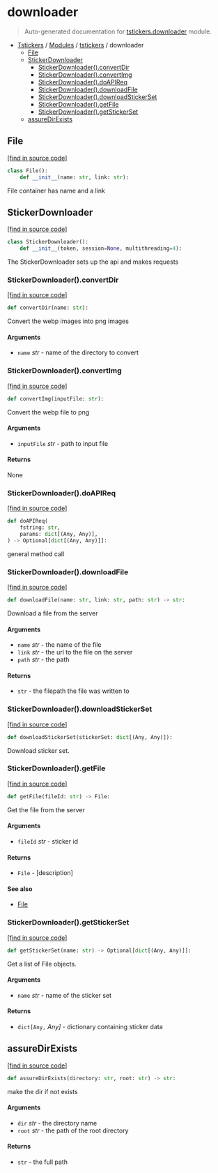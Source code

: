 # downloader

> Auto-generated documentation for [tstickers.downloader](../../tstickers/downloader.py) module.

- [Tstickers](../README.md#tstickers-index) / [Modules](../README.md#tstickers-modules) / [tstickers](index.md#tstickers) / downloader
    - [File](#file)
    - [StickerDownloader](#stickerdownloader)
        - [StickerDownloader().convertDir](#stickerdownloaderconvertdir)
        - [StickerDownloader().convertImg](#stickerdownloaderconvertimg)
        - [StickerDownloader().doAPIReq](#stickerdownloaderdoapireq)
        - [StickerDownloader().downloadFile](#stickerdownloaderdownloadfile)
        - [StickerDownloader().downloadStickerSet](#stickerdownloaderdownloadstickerset)
        - [StickerDownloader().getFile](#stickerdownloadergetfile)
        - [StickerDownloader().getStickerSet](#stickerdownloadergetstickerset)
    - [assureDirExists](#assuredirexists)

## File

[[find in source code]](../../tstickers/downloader.py#L37)

```python
class File():
    def __init__(name: str, link: str):
```

File container has name and a link

## StickerDownloader

[[find in source code]](../../tstickers/downloader.py#L48)

```python
class StickerDownloader():
    def __init__(token, session=None, multithreading=4):
```

The StickerDownloader sets up the api and makes requests

### StickerDownloader().convertDir

[[find in source code]](../../tstickers/downloader.py#L208)

```python
def convertDir(name: str):
```

Convert the webp images into png images

#### Arguments

- `name` *str* - name of the directory to convert

### StickerDownloader().convertImg

[[find in source code]](../../tstickers/downloader.py#L188)

```python
def convertImg(inputFile: str):
```

Convert the webp file to png

#### Arguments

- `inputFile` *str* - path to input file

#### Returns

None

### StickerDownloader().doAPIReq

[[find in source code]](../../tstickers/downloader.py#L68)

```python
def doAPIReq(
    fstring: str,
    params: dict[(Any, Any)],
) -> Optional[dict[(Any, Any)]]:
```

general method call

### StickerDownloader().downloadFile

[[find in source code]](../../tstickers/downloader.py#L146)

```python
def downloadFile(name: str, link: str, path: str) -> str:
```

Download a file from the server

#### Arguments

- `name` *str* - the name of the file
- `link` *str* - the url to the file on the server
- `path` *str* - the path

#### Returns

- `str` - the filepath the file was written to

### StickerDownloader().downloadStickerSet

[[find in source code]](../../tstickers/downloader.py#L163)

```python
def downloadStickerSet(stickerSet: dict[(Any, Any)]):
```

Download sticker set.

### StickerDownloader().getFile

[[find in source code]](../../tstickers/downloader.py#L90)

```python
def getFile(fileId: str) -> File:
```

Get the file from the server

#### Arguments

- `fileId` *str* - sticker id

#### Returns

- `File` - [description]

#### See also

- [File](#file)

### StickerDownloader().getStickerSet

[[find in source code]](../../tstickers/downloader.py#L109)

```python
def getStickerSet(name: str) -> Optional[dict[(Any, Any)]]:
```

Get a list of File objects.

#### Arguments

- `name` *str* - name of the sticker set

#### Returns

- `dict[Any,` *Any]* - dictionary containing sticker data

## assureDirExists

[[find in source code]](../../tstickers/downloader.py#L17)

```python
def assureDirExists(directory: str, root: str) -> str:
```

make the dir if not exists

#### Arguments

- `dir` *str* - the directory name
- `root` *str* - the path of the root directory

#### Returns

- `str` - the full path
